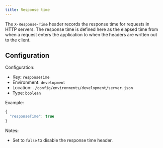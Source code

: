 ```yaml
---
title: Response time
---
```


The `X-Response-Time` header records the response time for requests in HTTP servers. The response time is defined here as the elapsed time from when a request enters the application to when the headers are written out to the client.

## Configuration

Configuration:

- Key: `responseTime`
- Environment: `development`
- Location: `./config/environments/development/server.json`
- Type: `boolean`

Example:

```js
{
  "responseTime": true
}
```

Notes:

- Set to `false` to disable the response time header.
